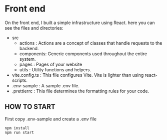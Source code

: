 # Front end

On the front end, I built a simple infrastructure using React. here you can see the files and directories:

-   src
    -   actions : Actions are a concept of classes that handle requests to the backend.
    -   components: Generic components used throughout the entire system.
    -   pages : Pages of your website
    -   utils : Utility functions and helpers.
-   vite.config.ts : This file configures Vite. Vite is lighter than using react-scripts.
-   .env-sample : A sample .env file.
-   .prettierrc : This file determines the formatting rules for your code.

## HOW TO START

First copy .env-sample and create a .env file

```
npm install
npm run start
```
